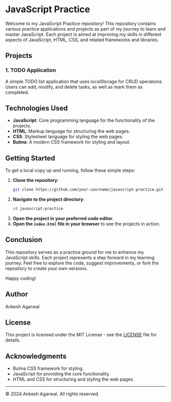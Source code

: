 # JavaScript Practice

Welcome to my JavaScript Practice repository! This repository contains various practice applications and projects as part of my journey to learn and master JavaScript. Each project is aimed at improving my skills in different aspects of JavaScript, HTML, CSS, and related frameworks and libraries.

## Projects

### 1. TODO Application
A simple TODO list application that uses localStorage for CRUD operations. Users can add, modify, and delete tasks, as well as mark them as completed.

## Technologies Used

- **JavaScript**: Core programming language for the functionality of the projects.
- **HTML**: Markup language for structuring the web pages.
- **CSS**: Stylesheet language for styling the web pages.
- **Bulma**: A modern CSS framework for styling and layout.

## Getting Started

To get a local copy up and running, follow these simple steps:

1. **Clone the repository**:
    ```sh
    git clone https://github.com/your-username/javascript-practice.git
    ```
2. **Navigate to the project directory**:
    ```sh
    cd javascript-practice
    ```
3. **Open the project in your preferred code editor**.
4. **Open the `index.html` file in your browser** to see the projects in action.

## Conclusion

This repository serves as a practice ground for me to enhance my JavaScript skills. Each project represents a step forward in my learning journey. Feel free to explore the code, suggest improvements, or fork the repository to create your own versions.

Happy coding!

## Author

Ankesh Agarwal

## License

This project is licensed under the MIT License - see the [LICENSE](LICENSE) file for details.

## Acknowledgments

- Bulma CSS framework for styling.
- JavaScript for providing the core functionality.
- HTML and CSS for structuring and styling the web pages.

---

© 2024 Ankesh Agarwal. All rights reserved.
